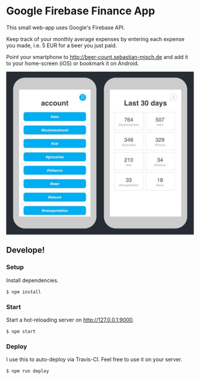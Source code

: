 # Google Firebase Finance App
This small web-app uses Google's Firebase API.

Keep track of your monthly average expenses by entering each
expense you made, i.e. 5 EUR for a beer you just paid.

Point your smartphone to http://beer-count.sebastian-misch.de
and add it to your home-screen (iOS) or bookmark it on Android.

<img align=center src=".screenshots/app.png" />

## Develope!

### Setup
Install dependencies.
```
$ npm install
```

### Start
Start a hot-reloading server on http://127.0.0.1:9000.
```
$ npm start
```

### Deploy
I use this to auto-deploy via Travis-CI. Feel free to use it on
your server.
```
$ npm run deploy
```
